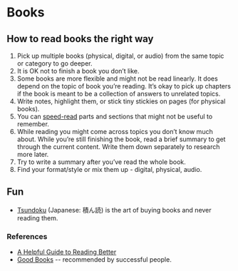 # Books

## How to read books the right way

1. Pick up multiple books (physical, digital, or audio) from the same topic or category to go deeper.
2. It is OK not to finish a book you don’t like.
3. Some books are more flexible and might not be read linearly. It does depend on the topic of book you’re reading. It’s okay to pick up chapters if the book is meant to be a collection of answers to unrelated topics.
4. Write notes, highlight them, or stick tiny stickies on pages (for physical books).
5. You can [speed-read](https://en.wikipedia.org/wiki/Speed_reading) parts and sections that might not be useful to remember.
6. While reading you might come across topics you don’t know much about. While you’re still finishing the book, read a brief summary to get through the current content. Write them down separately to research more later.
7. Try to write a summary after you’ve read the whole book.
8. Find your format/style or mix them up - digital, physical, audio.

## Fun

- [Tsundoku](https://en.wikipedia.org/wiki/Tsundoku) (Japanese: 積ん読) is the art of buying books and never reading them.

### References

- [A Helpful Guide to Reading Better](https://fs.blog/reading/)
- [Good Books](https://www.goodbooks.io) -- recommended by successful people.